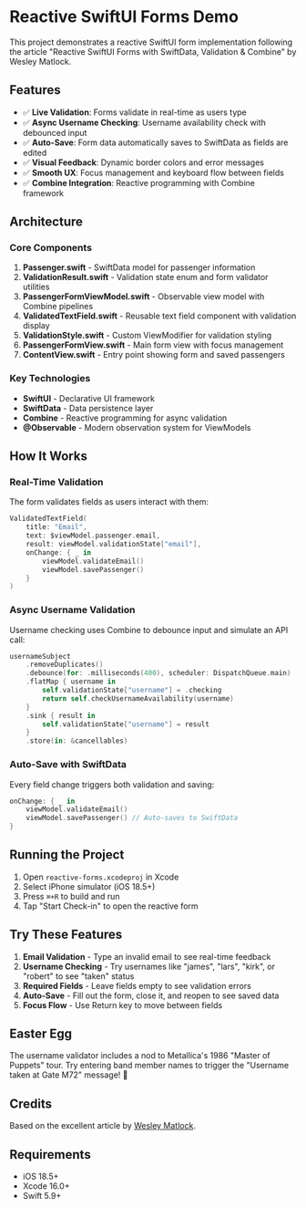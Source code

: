 # Reactive SwiftUI Forms Demo

This project demonstrates a reactive SwiftUI form implementation following the article "Reactive SwiftUI Forms with SwiftData, Validation & Combine" by Wesley Matlock.

## Features

- ✅ **Live Validation**: Forms validate in real-time as users type
- ✅ **Async Username Checking**: Username availability check with debounced input
- ✅ **Auto-Save**: Form data automatically saves to SwiftData as fields are edited
- ✅ **Visual Feedback**: Dynamic border colors and error messages
- ✅ **Smooth UX**: Focus management and keyboard flow between fields
- ✅ **Combine Integration**: Reactive programming with Combine framework

## Architecture

### Core Components

1. **Passenger.swift** - SwiftData model for passenger information
2. **ValidationResult.swift** - Validation state enum and form validator utilities
3. **PassengerFormViewModel.swift** - Observable view model with Combine pipelines
4. **ValidatedTextField.swift** - Reusable text field component with validation display
5. **ValidationStyle.swift** - Custom ViewModifier for validation styling
6. **PassengerFormView.swift** - Main form view with focus management
7. **ContentView.swift** - Entry point showing form and saved passengers

### Key Technologies

- **SwiftUI** - Declarative UI framework
- **SwiftData** - Data persistence layer
- **Combine** - Reactive programming for async validation
- **@Observable** - Modern observation system for ViewModels

## How It Works

### Real-Time Validation

The form validates fields as users interact with them:

```swift
ValidatedTextField(
    title: "Email", 
    text: $viewModel.passenger.email,
    result: viewModel.validationState["email"],
    onChange: { _ in
        viewModel.validateEmail()
        viewModel.savePassenger()
    }
)
```

### Async Username Validation

Username checking uses Combine to debounce input and simulate an API call:

```swift
usernameSubject
    .removeDuplicates()
    .debounce(for: .milliseconds(400), scheduler: DispatchQueue.main)
    .flatMap { username in
        self.validationState["username"] = .checking
        return self.checkUsernameAvailability(username)
    }
    .sink { result in
        self.validationState["username"] = result
    }
    .store(in: &cancellables)
```

### Auto-Save with SwiftData

Every field change triggers both validation and saving:

```swift
onChange: { _ in
    viewModel.validateEmail()
    viewModel.savePassenger() // Auto-saves to SwiftData
}
```

## Running the Project

1. Open `reactive-forms.xcodeproj` in Xcode
2. Select iPhone simulator (iOS 18.5+)
3. Press `⌘+R` to build and run
4. Tap "Start Check-in" to open the reactive form

## Try These Features

1. **Email Validation** - Type an invalid email to see real-time feedback
2. **Username Checking** - Try usernames like "james", "lars", "kirk", or "robert" to see "taken" status
3. **Required Fields** - Leave fields empty to see validation errors
4. **Auto-Save** - Fill out the form, close it, and reopen to see saved data
5. **Focus Flow** - Use Return key to move between fields

## Easter Egg

The username validator includes a nod to Metallica's 1986 "Master of Puppets" tour. Try entering band member names to trigger the "Username taken at Gate M72" message! 🎸

## Credits

Based on the excellent article by [Wesley Matlock](https://medium.com/@wesleymatlock/reactive-swiftui-forms-with-swiftdata-validation-combine-4cbd5ccf9ca9).

## Requirements

- iOS 18.5+
- Xcode 16.0+
- Swift 5.9+
